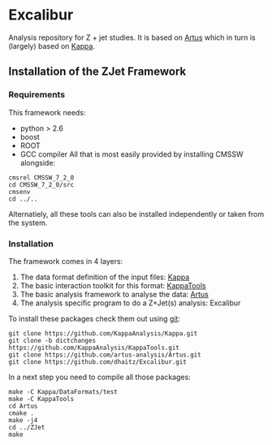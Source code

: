 Excalibur
=========

Analysis repository for Z + jet studies.
It is based on [Artus](https://github.com/artus-analysis/Artus "Artus Analysis")
which in turn is (largely) based on [Kappa](https://github.com/KappaAnalysis "Kappa and KappaTools").

## Installation of the ZJet Framework

### Requirements
This framework needs:
- python > 2.6
- boost
- ROOT
- GCC compiler
All that is most easily provided by installing CMSSW alongside:
```
cmsrel CMSSW_7_2_0
cd CMSSW_7_2_0/src
cmsenv
cd ../..
```
Alternatiely, all these tools can also be installed independently or taken from the system.

### Installation
The framework comes in 4 layers:
1. The data format definition of the input files: [Kappa]()
2. The basic interaction toolkit for this format: [KappaTools]()
3. The basic analysis framework to analyse the data: [Artus]()
4. The analysis specific program to do a Z+Jet(s) analysis: Excalibur

To install these packages check them out using [git]():
```
git clone https://github.com/KappaAnalysis/Kappa.git
git clone -b dictchanges https://github.com/KappaAnalysis/KappaTools.git
git clone https://github.com/artus-analysis/Artus.git
git clone https://github.com/dhaitz/Excalibur.git
```

In a next step you need to compile all those packages:
```
make -C Kappa/DataFormats/test
make -C KappaTools
cd Artus
cmake .
make -j4
cd ../ZJet
make
```